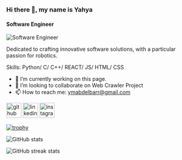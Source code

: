### Hi there 👋, my name is Yahya
#### Software Engineer
![Software Engineer](https://media.istockphoto.com/id/537331500/photo/programming-code-abstract-technology-background-of-software-deve.jpg?s=612x612&w=0&k=20&c=jlYes8ZfnCmD0lLn-vKvzQoKXrWaEcVypHnB5MuO-g8=)


Dedicated to crafting innovative software solutions, with a particular passion for robotics.

Skills: Python/ C/ C++/ REACT/ JS/ HTML/ CSS

- 🔭 I’m currently working on this page. 
- 👯 I’m looking to collaborate on Web Crawler Project 
- 📫 How to reach me: ymabdelbarr@gmail.com 


[<img src='https://cdn.jsdelivr.net/npm/simple-icons@3.0.1/icons/github.svg' alt='github' height='40'>](https://github.com/yaya12410)  [<img src='https://cdn.jsdelivr.net/npm/simple-icons@3.0.1/icons/linkedin.svg' alt='linkedin' height='40'>](https://www.linkedin.com/in/yahya-ibrahim-024700167/)  [<img src='https://cdn.jsdelivr.net/npm/simple-icons@3.0.1/icons/instagram.svg' alt='instagram' height='40'>](https://www.instagram.com/yahyareplies24/)  

[![trophy](https://github-profile-trophy.vercel.app/?username=yaya12410)](https://github.com/ryo-ma/github-profile-trophy)

![GitHub stats](https://github-readme-stats.vercel.app/api?username=yaya12410&show_icons=true&count_private=true)  

![GitHub streak stats](https://streak-stats.demolab.com/?user=yaya12410)  

